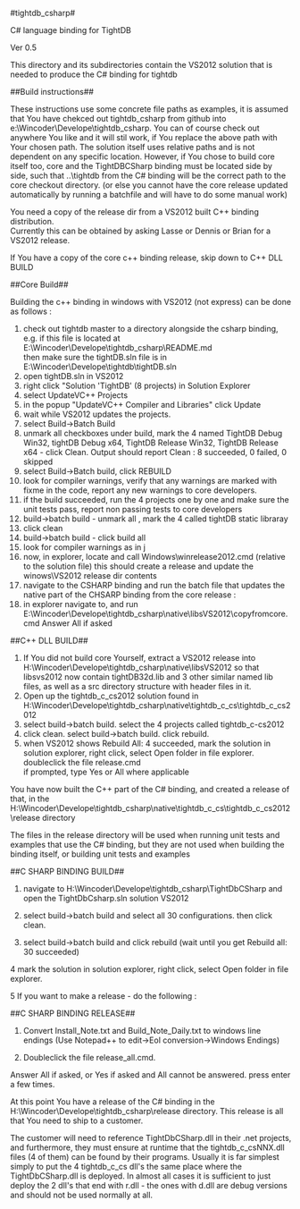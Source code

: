 #tightdb_csharp#

C# language binding for TightDB

Ver 0.5

This directory and its subdirectories contain the VS2012 solution that is needed to produce the C# binding for tightdb

##Build instructions##

These instructions use some concrete file paths as examples,
it is assumed that You have chekced out tightdb_csharp from github into e:\Wincoder\Develope\tightdb_csharp.
You can of course check out anywhere You like and it will stil work, if You replace the above path with Your
chosen path. The solution itself uses relative paths and is not dependent on any specific location.
However, if You chose to build core itself too, core and the TightDBCSharp binding must be located side by side,
such that ..\tightdb from the C# binding will be the correct path to the core checkout directory.
(or else you cannot have the core release updated automatically by running a batchfile and will have to do some
manual work)

You need a copy of the release dir from a VS2012 built C++ binding distribution.  
Currently this can be obtained by asking Lasse or Dennis or Brian for a VS2012 release.

If You have a copy of the core c++ binding release, skip down to C++ DLL BUILD

##Core Build##

Building the c++ binding in windows with VS2012 (not express) can be done as follows :  

1. check out tightdb master to a directory alongside the csharp binding, e.g. if this file is located at  
  E:\Wincoder\Develope\tightdb_csharp\README.md  
  then make sure the tightDB.sln file is in  
  E:\Wincoder\Develope\tightdb\tightDB.sln    
2. open tightDB.sln in VS2012
3. right click "Solution 'TightDB' (8 projects) in Solution Explorer
4. select UpdateVC++ Projects
5. in the popup "UpdateVC++ Compiler and Libraries" click Update
6. wait while VS2012 updates the projects.
7. select Build->Batch Build
8. unmark all checkboxes under build, mark the 4 named TightDB Debug Win32, tightDB Debug x64, TightDB Release Win32, TightDB Release x64 - click Clean.  Output should report Clean : 8 succeeded, 0 failed, 0 skipped
9. select Build->Batch build, click REBUILD 
10. look for compiler warnings, verify that any warnings are marked with fixme in the code, report any new warnings to core developers.
11. if the build succeeded, run the 4 projects one by one and make sure the unit tests pass, report non passing tests to core developers
12. build->batch build - unmark all , mark the 4 called tightDB static libraray
13. click clean
14. build->batch build - click build all
15. look for compiler warnings as in j
16. now, in explorer, locate and call Windows\winrelease2012.cmd (relative to the solution file) this should create a release and update the winows\VS2012 release dir contents
17. navigate to the CSHARP binding and run the batch file that updates the native part of the CHSARP binding from the core release :
18. in explorer navigate to, and run E:\Wincoder\Develope\tightdb_csharp\native\libsVS2012\copyfromcore.cmd Answer All if asked

##C++ DLL BUILD##  

1. If You did not build core Yourself, extract a VS2012 release into H:\Wincoder\Develope\tightdb_csharp\native\libsVS2012 so that libsvs2012 now contain tightDB32d.lib and 3 other similar named lib files, as well as a src directory structure with header files in it.
2. Open up the tightdb_c_cs2012 solution found in H:\Wincoder\Develope\tightdb_csharp\native\tightdb_c_cs\tightdb_c_cs2012 
3. select build->batch build. select the 4 projects called tightdb_c-cs2012
4. click clean.  select build->batch build. click rebuild.
5. when VS2012 shows Rebuild All: 4 succeeded, mark the solution in solution explorer, right click, select Open folder in file explorer. doubleclick the file release.cmd  
if prompted, type Yes or All where applicable  

You have now built the C++ part of the C# binding, and created a release of that, in the  
H:\Wincoder\Develope\tightdb_csharp\native\tightdb_c_cs\tightdb_c_cs2012\release directory  

The files in the release directory will be used when running unit tests and examples that use the C# binding, but they are not used when building the binding itself, or building unit tests and examples

##C SHARP BINDING BUILD##

1. navigate to H:\Wincoder\Develope\tightdb_csharp\TightDbCSharp  and open the TightDbCsharp.sln solution VS2012

2. select build->batch build and select all 30 configurations. then click clean.

3. select build->batch build and click rebuild (wait until you get Rebuild all: 30 succeeded)

4 mark the solution in solution explorer, right click, select Open folder in file explorer.

5 If you want to make a release - do the following :

##C SHARP BINDING RELEASE##

1. Convert Install_Note.txt and Build_Note_Daily.txt to windows line endings (Use Notepad++ to edit->Eol conversion->Windows Endings)

2. Doubleclick the file release_all.cmd.  

Answer All if asked, or Yes if asked and All cannot be answered. press enter a few times.

At this point You have a release of the C# binding in the H:\Wincoder\Develope\tightdb_csharp\release directory. This release is all that You need to ship to a customer.

The customer will need to reference TightDbCSharp.dll in their .net projects, and furthermore,  they must ensure at runtime that the tightdb_c_csNNX.dll files (4 of them) can be found by their programs. Usually it is far simplest simply to put the 4 tightdb_c_cs dll's the same place where the TightDbCSharp.dll is deployed. In almost all cases it is sufficient to just deploy the 2 dll's that end with r.dll - the ones with d.dll are debug versions and should not be used normally at all.

